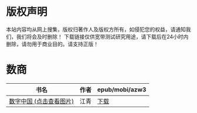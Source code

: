 # 版权声明

本站内容均从网上搜集，版权归著作人及版权方所有，如侵犯您的权益，请通知我们，我们将会及时删除！ 下载链接仅供宽带测试研究用途，请下载后在24小时内删除，请勿用于商业目的。请支持正版！

# 数商

| 书名 | 作者 | epub/mobi/azw3 |
| --- | --- | --- |
| [数字中国 (点击查看图片)](https://www.dushupai.com/attachment/2024/06/05/47bef161bd8e9af9.jpg) | 江青 | [下载](https://url89.ctfile.com/f/31084289-1357026172-41fe7f?p=8866) |
